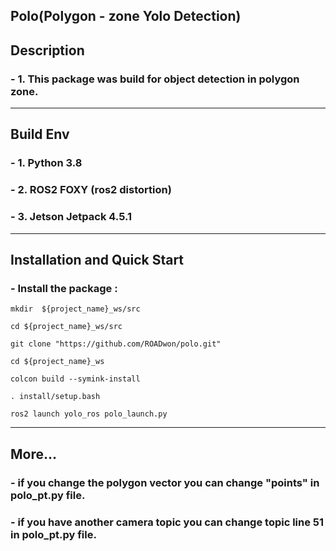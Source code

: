 ## Polo(Polygon - zone Yolo Detection)

## Description
### - 1. This package was build for object detection in polygon zone.

---

## Build Env
### - 1. Python 3.8 
### - 2. ROS2 FOXY (ros2 distortion)
###  - 3. Jetson Jetpack 4.5.1

---

## Installation and Quick Start
### - Install the package :
    mkdir  ${project_name}_ws/src

    cd ${project_name}_ws/src

    git clone "https://github.com/ROADwon/polo.git"
    
    cd ${project_name}_ws

    colcon build --symink-install

    . install/setup.bash
    
    ros2 launch yolo_ros polo_launch.py

---

## More...

### - if you change the polygon vector you can change "points" in polo_pt.py file.
### - if you have another camera topic you can change topic  line 51 in polo_pt.py file. 